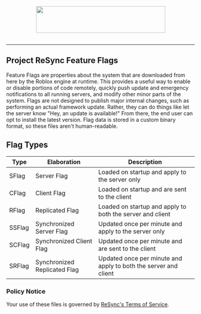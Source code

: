 <div align=center><img src="https://github.com/user-attachments/assets/50bb9d9d-7c02-49b0-acc3-a3cdbcb1d40e" height="71" width="345"></div><br>

<hr>

## Project ReSync Feature Flags
Feature Flags are properties about the system that are downloaded from here by the Roblox engine at runtime. This provides a useful way to enable or disable portions of code remotely, quickly push update and emergency notifications to all running servers, and modify other minor parts of the system. Flags are not designed to publish major internal changes, such as performing an actual framework update. Rather, they can do things like let the server know "Hey, an update is available!" From there, the end user can opt to install the latest version. Flag data is stored in a custom binary format, so these files aren't human-readable.

## Flag Types
| Type    | Elaboration | Description |
| ------ | ---------------------------- | --------------------------------------------------------------- |
| SFlag  | Server Flag                  | Loaded on startup and apply to the server only                  |
| CFlag  | Client Flag                  | Loaded on startup and are sent to the client                    |
| RFlag  | Replicated Flag              | Loaded on startup and apply to both the server and client       |
| SSFlag | Synchronized Server Flag     | Updated once per minute and apply to the server only            |
| SCFlag | Synchronized Client Flag     | Updated once per minute and are sent to the client              |
| SRFlag | Synchronized Replicated Flag | Updated once per minute and apply to both the server and client |

### Policy Notice
Your use of these files is governed by <a href="https://policies.polymatic.co/Terms/">ReSync's Terms of Service</a>.
